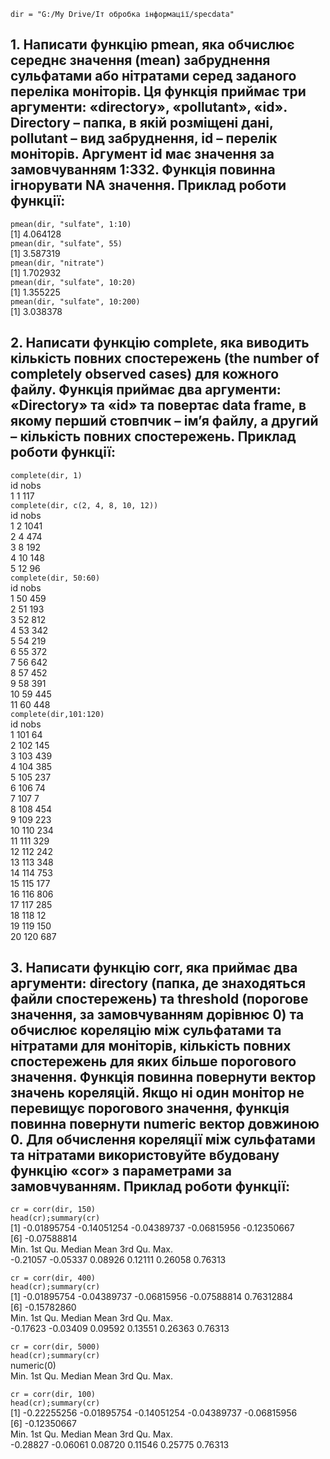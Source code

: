 `dir = "G:/My Drive/Іт обробка інформації/specdata"`  
 
## 1. Написати функцію pmean, яка обчислює середнє значення (mean) забруднення сульфатами або нітратами серед заданого переліка моніторів. Ця функція приймає три аргументи: «directory», «pollutant», «id». Directory – папка, в якій розміщені дані, pollutant – вид забруднення, id – перелік моніторів. Аргумент id має значення за замовчуванням 1:332. Функція повинна ігнорувати NA значення. Приклад роботи функції:
 
`pmean(dir, "sulfate", 1:10)`  
[1] 4.064128  
`pmean(dir, "sulfate", 55)`  
[1] 3.587319  
`pmean(dir, "nitrate")`  
[1] 1.702932  
`pmean(dir, "sulfate", 10:20)`  
[1] 1.355225  
`pmean(dir, "sulfate", 10:200)`  
[1] 3.038378  

## 2. Написати функцію complete, яка виводить кількість повних спостережень (the number of completely observed cases) для кожного файлу. Функція приймає два аргументи: «Directory» та «id» та повертає data frame, в якому перший стовпчик – ім’я файлу, а другий – кількість повних спостережень. Приклад роботи функції:
 
`complete(dir, 1)`  
  id nobs  
1  1  117  
`complete(dir, c(2, 4, 8, 10, 12))`  
  id nobs  
1  2 1041  
2  4  474  
3  8  192  
4 10  148  
5 12   96  
`complete(dir, 50:60)`   
   id nobs  
1  50  459  
2  51  193  
3  52  812  
4  53  342  
5  54  219  
6  55  372  
7  56  642  
8  57  452  
9  58  391  
10 59  445  
11 60  448  
`complete(dir,101:120)`  
    id nobs  
1  101   64  
2  102  145  
3  103  439  
4  104  385  
5  105  237  
6  106   74  
7  107    7  
8  108  454  
9  109  223  
10 110  234  
11 111  329  
12 112  242  
13 113  348  
14 114  753  
15 115  177  
16 116  806  
17 117  285  
18 118   12  
19 119  150  
20 120  687  
## 3. Написати функцію corr, яка приймає два аргументи: directory (папка, де знаходяться файли спостережень) та threshold (порогове значення, за замовчуванням дорівнює 0) та обчислює кореляцію між сульфатами та нітратами для моніторів, кількість повних спостережень для яких більше порогового значення. Функція повинна повернути вектор значень кореляцій. Якщо ні один монітор не перевищує порогового значення, функція повинна повернути numeric вектор довжиною 0. Для обчислення кореляції між сульфатами та нітратами використовуйте вбудовану функцію «cor» з параметрами за замовчуванням. Приклад роботи функції:
 
`cr = corr(dir, 150)`  
`head(cr);summary(cr)`  
[1] -0.01895754 -0.14051254 -0.04389737 -0.06815956 -0.12350667  
[6] -0.07588814  
    Min.  1st Qu.   Median     Mean  3rd Qu.     Max.  
-0.21057 -0.05337  0.08926  0.12111  0.26058  0.76313   
 
`cr = corr(dir, 400)`  
`head(cr);summary(cr)`  
[1] -0.01895754 -0.04389737 -0.06815956 -0.07588814  0.76312884  
[6] -0.15782860  
    Min.  1st Qu.   Median     Mean  3rd Qu.     Max.   
-0.17623 -0.03409  0.09592  0.13551  0.26363  0.76313   
 
`cr = corr(dir, 5000)`  
`head(cr);summary(cr)`  
numeric(0)    
   Min. 1st Qu.  Median    Mean 3rd Qu.    Max.  
   
`cr = corr(dir, 100)`  
`head(cr);summary(cr)`  
[1] -0.22255256 -0.01895754 -0.14051254 -0.04389737 -0.06815956  
[6] -0.12350667  
    Min.  1st Qu.   Median     Mean  3rd Qu.     Max.   
-0.28827 -0.06061  0.08720  0.11546  0.25775  0.76313   
